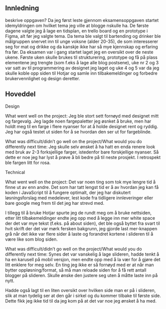 ## Innledning

beskrive oppgaven?
Da jeg først leste gjennom eksamensoppgaven startet idemyldringen om hvilket tema jeg ville at blogge nskulle ha. De første dagene valgte jeg å lage en tidsplan, en trello board og en prototype i Figma, alt før jeg valgte tema. Da tema ble valgt til bartending og drinker ble målgruppen snervet inn til unge voksne (alder 20-35), de som interesserer seg for mat og drikke og da kanskje ikke har så mye kjennskap og erfaring fra før. Da eksamen var i gang startet laget jeg en oversikt over de neste ukene. Første uken skulle brukes til strukturering, prototype og få på plass elementene jeg trengte (som f.eks å lage alle blog postsene), uke nr 2 og 3 var satt av til programmering av designet jeg laget og uke 4 og 5 var da jeg skulle koble opp siden til Hotjar og samle inn tilbakemeldinger og forbedre brukervennlighet og design deretter.

## Hoveddel

Design

What went well on the project:
Jeg ble stort sett fornøyd med designet mitt og fargevalg. Jeg lagde noen fargepaletter jeg øsnket å bruke, men har holdt meg til en farge i flere nyanser for at å holde designet rent og ryddig. Jeg har også testet ut siden for å se hvordan den ser ut for fargeblinde.

What was difficult/didn’t go well on the project/What would you do differently next time:
Jeg skulle selv ønsket å ha hatt en enda renere look med bruk av 2-3 forksjellige farger, istedenfor bare forskjellige nyanser. Så dette er noe jeg har lyst å prøve å bli bedre på til neste prosjekt. I retrospekt ble fargen litt for rosa.

Technical

What went well on the project:
Det var noen ting som tok mye lengre tid å finne ut av enn andre. Det som har tatt lengst tid er å av hvordan jeg kan få koden i JavaScript til å fungere optimalt, der jeg har diskutert løsningsforslag med medelever, lest kode fra tidligere innleveringer eller bare google meg frem til det jeg har strevd med.

I tillegg til å bruke Hotjar spurte jeg de rundt meg om å bruke nettsiden, etter litt tilbakemeldinger endte jeg opp med å legge inn mer white space der det var mye tekst (f.eks. på about siden), det ble også byttet fra svart til hvit skrift der det var mørk fersken bakgrunn, jeg gjorde last mer-knappen grå når det ikke var flere sider å laste og forandret kortene i slideren til å være like som blog siden.

What was difficult/didn’t go well on the project/What would you do differently next time:
Synes det var vanskelig å lage slideren, hadde tenkt å ha en karusell på mobil versjon, men endte opp med å la vær for å gjøre det litt enklere for meg selv. En ting jeg ikke er så fornøyd med er at når man bytter oppløsning/format, så må man reloade siden for å få rett antall blogger på slideren. Skulle ønske den justere seg uten å måtte laste inn på nytt.

Hadde også lagt til en liten oversikt over hvilken side man er på i slideren, slik at man tydelig ser at den går i sirkel og du kommer tilbake til første side. Dette fikk jeg ikke tid til da jeg kom på at det var noe jeg ønsket å ha med.
